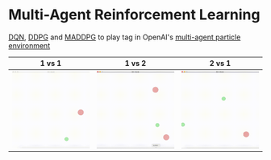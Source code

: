 # Multi-Agent Reinforcement Learning

[DQN](https://www.cs.toronto.edu/~vmnih/docs/dqn.pdf), [DDPG](https://arxiv.org/abs/1509.02971) and [MADDPG](https://arxiv.org/abs/1706.02275) to play tag in OpenAI's [multi-agent particle environment](https://github.com/openai/multiagent-particle-envs)

1 vs 1 | 1 vs 2 | 2 vs 1
:-----:|:------:|:-------:
![](1vs1.gif "1 vs 1") | ![](1vs2.gif "1 vs 2") | ![](2vs1.gif "2 vs 1")
